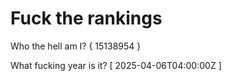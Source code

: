 # Fuck the rankings

Who the hell am I?
{ 15138954 }

What fucking year is it?
[ 2025-04-06T04:00:00Z ]
